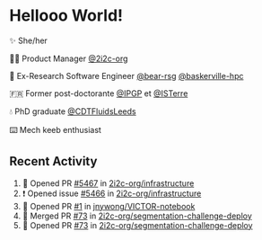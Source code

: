 # Hellooo World!

✨ She/her

👩‍💻 Product Manager [@2i2c-org](https://2i2c.org/)

🐻 Ex-Research Software Engineer [@bear-rsg](https://github.com/bear-rsg) [@baskerville-hpc](https://github.com/baskerville-hpc) 

🇫🇷 Former post-doctorante [@IPGP](https://github.com/IPGP) et [@ISTerre](https://www.isterre.fr/) 

💧 PhD graduate [@CDTFluidsLeeds](https://fluid-dynamics.leeds.ac.uk/) 

⌨️ Mech keeb enthusiast 

## Recent Activity 

<!--START_SECTION:activity-->
1. 💪 Opened PR [#5467](https://github.com/2i2c-org/infrastructure/pull/5467) in [2i2c-org/infrastructure](https://github.com/2i2c-org/infrastructure)
2. ❗ Opened issue [#5466](https://github.com/2i2c-org/infrastructure/issues/5466) in [2i2c-org/infrastructure](https://github.com/2i2c-org/infrastructure)
3. 💪 Opened PR [#1](https://github.com/jnywong/VICTOR-notebook/pull/1) in [jnywong/VICTOR-notebook](https://github.com/jnywong/VICTOR-notebook)
4. 🎉 Merged PR [#73](https://github.com/2i2c-org/segmentation-challenge-deploy/pull/73) in [2i2c-org/segmentation-challenge-deploy](https://github.com/2i2c-org/segmentation-challenge-deploy)
5. 💪 Opened PR [#73](https://github.com/2i2c-org/segmentation-challenge-deploy/pull/73) in [2i2c-org/segmentation-challenge-deploy](https://github.com/2i2c-org/segmentation-challenge-deploy)
<!--END_SECTION:activity-->
